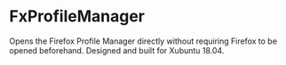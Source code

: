 # FxProfileManager

Opens the Firefox Profile Manager directly without requiring Firefox to be opened beforehand.  Designed and built for Xubuntu 18.04.
